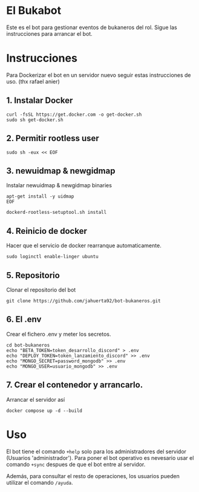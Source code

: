# El Bukabot 

Este es el bot para gestionar eventos de bukaneros del rol. Sigue las instrucciones para arrancar el bot.

# Instrucciones 
Para Dockerizar el bot en un servidor nuevo seguir estas instrucciones de uso. (thx rafael anier)

## 1. Instalar Docker
```
curl -fsSL https://get.docker.com -o get-docker.sh
sudo sh get-docker.sh
```

## 2. Permitir rootless user
```
sudo sh -eux << EOF
```

## 3. newuidmap & newgidmap
Instalar newuidmap & newgidmap binaries
```
apt-get install -y uidmap
EOF

dockerd-rootless-setuptool.sh install
```

## 4. Reinicio de docker
Hacer que el servicio de docker rearranque automaticamente.
```
sudo loginctl enable-linger ubuntu
```

## 5. Repositorio
Clonar el repositorio del bot
```
git clone https://github.com/jahuerta92/bot-bukaneros.git
```

## 6. El .env
Crear el fichero .env y meter los secretos.
```
cd bot-bukaneros
echo "BETA_TOKEN=token_desarrollo_discord" > .env
echo "DEPLOY_TOKEN=token_lanzamiento_discord" >> .env
echo "MONGO_SECRET=password_mongodb" >> .env
echo "MONGO_USER=usuario_mongodb" >> .env
```

## 7. Crear el contenedor y arrancarlo.
Arrancar el servidor así
```
docker compose up -d --build
```

# Uso
El bot tiene el comando `+help` solo para los administradores del servidor (Usuarios 'administrador'). Para poner el bot operativo es nevesario usar el comando `+sync` despues de que el bot entre al servidor.

Además, para consultar el resto de operaciones, los usuarios pueden utilizar el comando `/ayuda`. 
